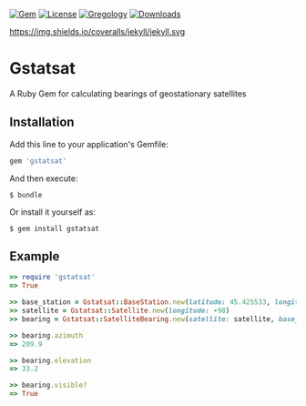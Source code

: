 [![Gem](https://img.shields.io/gem/v/gstatsat.svg?style=flat)](http://rubygems.org/gems/gstatsat)
[![License](http://img.shields.io/badge/license-MIT-yellow.svg?style=flat)](https://github.com/gregology/gstatsat/blob/master/LICENSE)
[![Gregology](https://img.shields.io/badge/contact-Gregology-blue.svg?style=flat)](http://gregology.net/contact/)
[![Downloads](https://img.shields.io/gem/dt/gstatsat.svg?style=flat)](http://rubygems.org/gems/gstatsat)

https://img.shields.io/coveralls/jekyll/jekyll.svg

# Gstatsat
A Ruby Gem for calculating bearings of geostationary satellites

## Installation

Add this line to your application's Gemfile:

``` ruby
gem 'gstatsat'
```

And then execute:

    $ bundle

Or install it yourself as:

    $ gem install gstatsat

## Example
```  ruby
>> require 'gstatsat'
=> True

>> base_station = Gstatsat::BaseStation.new(latitude: 45.425533, longitude: -75.692482)
>> satellite = Gstatsat::Satellite.new(longitude: -98)
>> bearing = Gstatsat::SatelliteBearing.new(satellite: satellite, base_station: base_station)

>> bearing.azimuth
=> 209.9

>> bearing.elevation
=> 33.2

>> bearing.visible?
=> True
```
